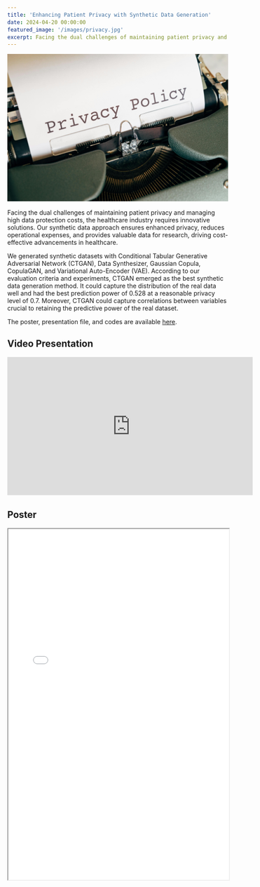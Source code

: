 ```yaml
---
title: 'Enhancing Patient Privacy with Synthetic Data Generation'
date: 2024-04-20 00:00:00
featured_image: '/images/privacy.jpg'
excerpt: Facing the dual challenges of maintaining patient privacy and managing high data protection costs, the healthcare industry requires innovative solutions. Our synthetic data approach ensures enhanced privacy, reduces operational expenses, and provides valuable data for research, driving cost-effective advancements in healthcare.
---
```


![](/images/privacy.jpg)

Facing the dual challenges of maintaining patient privacy and managing high data protection costs, the healthcare industry requires innovative solutions. Our synthetic data approach ensures enhanced privacy, reduces operational expenses, and provides valuable data for research, driving cost-effective advancements in healthcare.

We generated synthetic datasets with Conditional Tabular Generative Adversarial Network (CTGAN), Data Synthesizer, Gaussian Copula, CopulaGAN, and Variational Auto-Encoder (VAE). According to our evaluation criteria and experiments, CTGAN emerged as the best synthetic data generation method. It could capture the distribution of the real data well and had the best prediction power of 0.528 at a reasonable privacy level of 0.7. Moreover, CTGAN could capture correlations between variables crucial to retaining the predictive power of the real dataset.

The poster, presentation file, and codes are available [here](https://qrco.de/bevxN8).

## Video Presentation

<iframe width="560" height="315" src="https://www.youtube.com/embed/_vCb8h40J9s?si=-P0a4MMR7ARykkQU" title="YouTube video player" frameborder="0" allow="accelerometer; autoplay; clipboard-write; encrypted-media; gyroscope; picture-in-picture; web-share" referrerpolicy="strict-origin-when-cross-origin" allowfullscreen></iframe>

## Poster

<iframe width="100%" height="800" src="/pdf/IPPoster.pdf">
